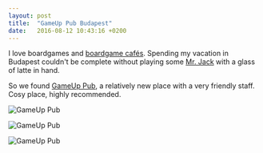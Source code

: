 ```yaml
---
layout: post
title:  "GameUp Pub Budapest"
date:   2016-08-12 10:43:16 +0200
---
```

I love boardgames and [boardgame cafés](http://gaboratorium.xyz/2015/06/10/the-best-cafe-in-copenhagen/). Spending my vacation in Budapest couldn't be complete without playing some [Mr. Jack](https://boardgamegeek.com/boardgame/55427/mr-jack-new-york) with a glass of latte in hand.

So we found [GameUp Pub](http://gameup.hu/), a relatively new place with a very friendly staff. Cosy place, highly recommended.

![GameUp Pub](https://drive.google.com/uc?export=download&id=0B4vZ8mV5VTD9X2dUUWM0SWRLWHc "GameUp Pub")

![GameUp Pub](https://drive.google.com/uc?export=download&id=0B4vZ8mV5VTD9Uy0xVnl3TWI2aFU "GameUp Pub")

![GameUp Pub](https://drive.google.com/uc?export=download&id=0B4vZ8mV5VTD9NkkxZG9xellXeWc "GameUp Pub")